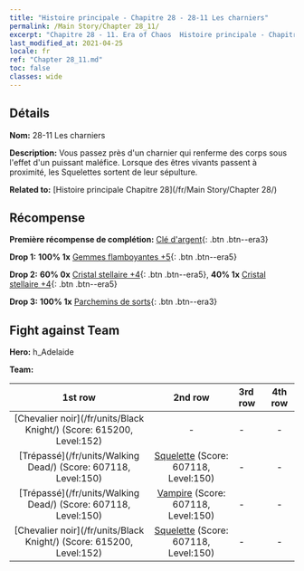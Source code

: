 ```yaml
---
title: "Histoire principale - Chapitre 28 - 28-11 Les charniers"
permalink: /Main Story/Chapter 28_11/
excerpt: "Chapitre 28 - 11. Era of Chaos  Histoire principale - Chapitre 28_11. 28-11 Les charniers"
last_modified_at: 2021-04-25
locale: fr
ref: "Chapter 28_11.md"
toc: false
classes: wide
---
```


## Détails

 **Nom:** 28-11 Les charniers

 **Description:** Vous passez près d'un charnier qui renferme des corps sous l'effet d'un puissant maléfice. Lorsque des êtres vivants passent à proximité, les Squelettes sortent de leur sépulture.

 **Related to:** [Histoire principale Chapitre 28](/fr/Main Story/Chapter 28/)

## Récompense

 **Première récompense de complétion:** [Clé d'argent](/ItemsFR/con_693/){: .btn .btn--era3}

 **Drop 1:** **100% 1x** [Gemmes flamboyantes +5](/ItemsFR/mat_100/){: .btn .btn--era5}

 **Drop 2:** **60% 0x** [Cristal stellaire +4](/ItemsFR/mat_94/){: .btn .btn--era5}, **40% 1x** [Cristal stellaire +4](/ItemsFR/mat_94/){: .btn .btn--era5}

 **Drop 3:** **100% 1x** [Parchemins de sorts](/ItemsFR/con_694/){: .btn .btn--era3}


## Fight against Team
 **Hero:** h_Adelaide

 **Team:**


  | 1st row | 2nd row | 3rd row | 4th row |
  |:----:|:----:|:----|:----:|
  | [Chevalier noir](/fr/units/Black Knight/) (Score: 615200, Level:152)  | - | - | - |
  | [Trépassé](/fr/units/Walking Dead/) (Score: 607118, Level:150)  | [Squelette](/fr/units/Skeleton/) (Score: 607118, Level:150)  | - | - |
  | [Trépassé](/fr/units/Walking Dead/) (Score: 607118, Level:150)  | [Vampire](/fr/units/Vampire/) (Score: 607118, Level:150)  | - | - |
  | [Chevalier noir](/fr/units/Black Knight/) (Score: 615200, Level:152)  | [Squelette](/fr/units/Skeleton/) (Score: 607118, Level:150)  | - | - |


